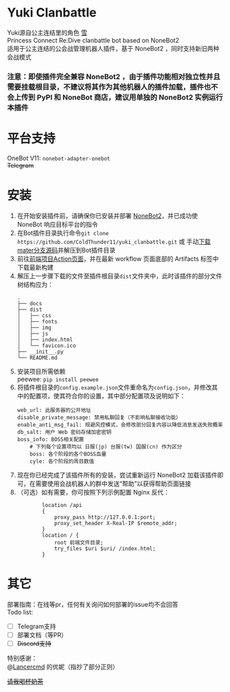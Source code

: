 # Yuki Clanbattle
Yuki源自公主连结里的角色 [雪](https://pcredivewiki.tw/Character/Detail/%E9%9B%AA)   
Princess Connect Re:Dive clanbattle bot based on NoneBot2   
适用于公主连结的公会战管理机器人插件，基于 NoneBot2 ，同时支持新旧两种会战模式
### 注意：即使插件完全兼容 NoneBot2 ，由于插件功能相对独立性并且需要挂载根目录，不建议将其作为其他机器人的插件加载，插件也不会上传到 PyPI 和 NoneBot 商店，建议用单独的 NoneBot2 实例运行本插件
# 平台支持
OneBot V11: `nonebot-adapter-onebot`  
~~Telegram~~  
# 安装
1. 在开始安装插件前，请确保你已安装并部署 [NoneBot2](https://github.com/nonebot/nonebot2)，并已成功使 NoneBot 响应目标平台的指令  
2. 在Bot插件目录执行命令`git clone https://github.com/ColdThunder11/yuki_clanbattle.git` 或 手动[下载mater分支源码](https://github.com/OREOCODEDEV/yuki_clanbattle/archive/refs/heads/master.zip)并解压到Bot插件目录  
3. 前往[前端项目Action页面](https://github.com/ColdThunder11/yuki_clanbattle_web/actions)，并在最新 workflow 页面底部的 Artifacts 标签中下载最新构建  
4. 解压上一步骤下载的文件至插件根目录`dist`文件夹中，此时该插件的部分文件树结构应为：  
    ```
    .
    ├── docs
    ├── dist
    │   ├── css
    │   ├── fonts
    │   ├── img
    │   ├── js
    │   ├── index.html
    │   └── favicon.ico
    ├── __init__.py
    └── README.md
    ```
5. 安装项目所需依赖  
peewee: `pip install peewee`  
6. 将插件根目录的`config.example.json`文件重命名为`config.json`，并修改其中的配置项，使其符合你的设置，其中部分配置项及说明如下：  
    ```
    web_url: 此服务器的公开地址
    disable_private_message: 禁用私聊回复（不影响私聊接收功能）
    enable_anti_msg_fail: 规避风控模式，会修改部分回复内容以降低消息发送失败概率
    db_salt: 用户 Web 密码存储加密密钥
    boss_info: BOSS相关配置
        # 下列每个设置项均以 日服(jp) 台服(tw) 国服(cn) 作为区分
        boss: 各个阶段的各个BOSS血量
        cyle: 各个阶段的周目数值
    ```
7. 现在你已经完成了该插件所有的安装，尝试重新运行 NoneBot2 加载该插件即可，在需要使用会战机器人的群中发送“帮助”以获得帮助页面链接  
8. （可选）如有需要，你可按照下列示例配置 Nginx 反代：
    ```
            location /api
            {
                proxy_pass http://127.0.0.1:port;
                proxy_set_header X-Real-IP $remote_addr;
            }
            location / {
                root 前端文件目录;
                try_files $uri $uri/ /index.html;
            }
    ```
# 其它
部署指南：在线等pr，任何有关询问如何部署的issue均不会回答   
Todo list:
- [ ] Telegram支持
- [ ] 部署文档（等PR）
- [ ] ~~Discord支持~~

特别感谢：  
@[Lancercmd](https://github.com/Lancercmd) 的优妮（指抄了部分正则）

~~[请我喝杯奶茶](https://afdian.net/a/coldthunder11)~~